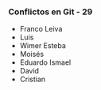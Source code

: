 ### Conflictos en Git - 29

- Franco Leiva
- Luis 
- Wimer Esteba
- Moisés
- Eduardo Ismael
- David
- Cristian



